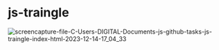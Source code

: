 # js-traingle
 
![screencapture-file-C-Users-DIGITAL-Documents-js-github-tasks-js-traingle-index-html-2023-12-14-17_04_33](https://github.com/shrutigajera102/js-traingle/assets/146714862/6b20fcbe-3eb8-4b7f-ad7d-a5626819a767)
